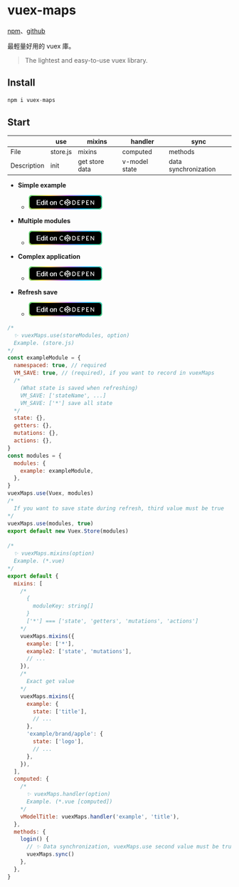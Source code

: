 # vuex-maps

[npm](https://www.npmjs.com/package/vuex-maps)、[github](https://github.com/yuu901688/vuex-maps)

最輕量好用的 vuex 庫。

> The lightest and easy-to-use vuex library.

## Install

```javascript
npm i vuex-maps
```

## Start

|             | use      | mixins         | handler       | sync                 |
| ----------- | -------- | -------------- | ------------- | -------------------- |
| File        | store.js | mixins         | computed      | methods              |
| Description | init     | get store data | v-model state | data synchronization |

- **Simple example**

  - [![edit on codepen](https://raw.githubusercontent.com/yuu901688/my-readme-resources/master/codepen-button.png)](https://codepen.io/yuu901688/pen/WNvbpQz)

- **Multiple modules**

  - [![edit on codepen](https://raw.githubusercontent.com/yuu901688/my-readme-resources/master/codepen-button.png)](https://codepen.io/yuu901688/pen/bGdNWGz)

- **Complex application**

  - [![edit on codepen](https://raw.githubusercontent.com/yuu901688/my-readme-resources/master/codepen-button.png)](https://codepen.io/yuu901688/pen/bGdNWNz)

- **Refresh save**
  - [![edit on codepen](https://raw.githubusercontent.com/yuu901688/my-readme-resources/master/codepen-button.png)](https://codepen.io/yuu901688/pen/wvaBeJW)

```javascript
/*
  ✨ vuexMaps.use(storeModules, option)
  Example. (store.js)
*/
const exampleModule = {
  namespaced: true, // required
  VM_SAVE: true, // (required), if you want to record in vuexMaps
  /*
    (What state is saved when refreshing)
    VM_SAVE: ['stateName', ...]
    VM_SAVE: ['*'] save all state
  */
  state: {},
  getters: {},
  mutations: {},
  actions: {},
}
const modules = {
  modules: {
    example: exampleModule,
  },
}
vuexMaps.use(Vuex, modules)
/*
  If you want to save state during refresh, third value must be true
*/
vuexMaps.use(modules, true)
export default new Vuex.Store(modules)

/*
  ✨ vuexMaps.mixins(option)
  Example. (*.vue)
*/
export default {
  mixins: [
    /*
      {
        moduleKey: string[]
      }
      ['*'] === ['state', 'getters', 'mutations', 'actions']
    */
    vuexMaps.mixins({
      example: ['*'],
      example2: ['state', 'mutations'],
      // ...
    }),
    /*
      Exact get value
    */
    vuexMaps.mixins({
      example: {
        state: ['title'],
        // ...
      },
      'example/brand/apple': {
        state: ['logo'],
        // ...
      },
    }),
  ],
  computed: {
    /*
      ✨ vuexMaps.handler(option)
      Example. (*.vue [computed])
    */
    vModelTitle: vuexMaps.handler('example', 'title'),
  },
  methods: {
    login() {
      // ✨ Data synchronization, vuexMaps.use second value must be true.
      vuexMaps.sync()
    },
  },
}
```
